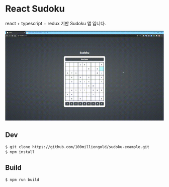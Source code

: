 # React Sudoku

react + typescript + redux 기반 Sudoku 앱 입니다.

![image](./docs/imgs/sample.gif)

## Dev

```
$ git clone https://github.com/100milliongold/sudoku-example.git
$ npm install
```

## Build

```
$ npm run build
```
